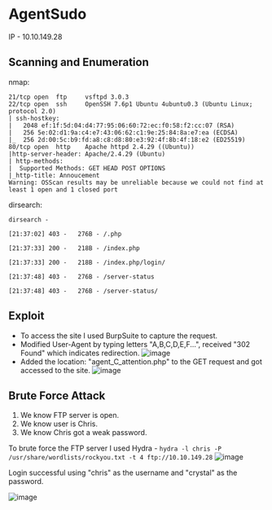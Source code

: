 # AgentSudo

IP - 10.10.149.28

## Scanning and Enumeration
nmap:
```
21/tcp open  ftp     vsftpd 3.0.3
22/tcp open  ssh     OpenSSH 7.6p1 Ubuntu 4ubuntu0.3 (Ubuntu Linux; protocol 2.0)
| ssh-hostkey:
|   2048 ef:1f:5d:04:d4:77:95:06:60:72:ec:f0:58:f2:cc:07 (RSA)
|   256 5e:02:d1:9a:c4:e7:43:06:62:c1:9e:25:84:8a:e7:ea (ECDSA)
|_  256 2d:00:5c:b9:fd:a8:c8:d8:80:e3:92:4f:8b:4f:18:e2 (ED25519)
80/tcp open  http    Apache httpd 2.4.29 ((Ubuntu))
|http-server-header: Apache/2.4.29 (Ubuntu)
| http-methods:
|  Supported Methods: GET HEAD POST OPTIONS
|_http-title: Annoucement
Warning: OSScan results may be unreliable because we could not find at least 1 open and 1 closed port
```
dirsearch:
```
dirsearch -

[21:37:02] 403 -   276B - /.php

[21:37:33] 200 -   218B - /index.php

[21:37:33] 200 -   218B - /index.php/login/

[21:37:48] 403 -   276B - /server-status

[21:37:48] 403 -   276B - /server-status/
```

## Exploit
- To access the site I used BurpSuite to capture the request.
- Modified User-Agent by typing letters "A,B,C,D,E,F...", received "302 Found" which indicates redirection.
![image](https://github.com/user-attachments/assets/d20a6e6d-646e-4023-8f93-0c0c60b91657)
- Added the location: "agent_C_attention.php" to the GET request and got accessed to the site.
![image](https://github.com/user-attachments/assets/fff21a02-49e4-45a2-a072-1d553ca25bd4)

## Brute Force Attack
1. We know FTP server is open.
2. We know user is Chris.
3. We know Chris got a weak password.

To brute force the FTP server I used Hydra - ``` hydra -l chris -P /usr/share/wordlists/rockyou.txt -t 4 ftp://10.10.149.28 ```
![image](https://github.com/user-attachments/assets/d47f74f6-51a5-4472-92cf-ebdfce7d30f8)

Login successful using "chris" as the username and "crystal" as the password.

![image](https://github.com/user-attachments/assets/e673c106-981a-4a1e-a7b6-20958b1b66a9)



